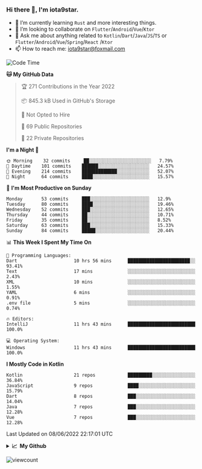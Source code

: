 ### Hi there 👋, I'm iota9star.

- 🌱 I’m currently learning `Rust` and more interesting things.
- 👯 I’m looking to collaborate on `Flutter`/`Android`/`Vue`/`Ktor`
- 💬 Ask me about anything related to `Kotlin`/`Dart`/`Java`/`JS`/`TS` or `Flutter`/`Android`/`Vue`/`Spring`/`React`
  /`Ktor`
- 📫 How to reach me: [iota9star@foxmail.com](iota9star@foxmail.com)



<!--START_SECTION:waka-->
![Code Time](http://img.shields.io/badge/Code%20Time-3%2C088%20hrs%2012%20mins-blue)

**🐱 My GitHub Data** 

> 🏆 271 Contributions in the Year 2022
 > 
> 📦 845.3 kB Used in GitHub's Storage 
 > 
> 🚫 Not Opted to Hire
 > 
> 📜 69 Public Repositories 
 > 
> 🔑 22 Private Repositories  
 > 
**I'm a Night 🦉** 

```text
🌞 Morning    32 commits     ██░░░░░░░░░░░░░░░░░░░░░░░   7.79% 
🌆 Daytime    101 commits    ██████░░░░░░░░░░░░░░░░░░░   24.57% 
🌃 Evening    214 commits    █████████████░░░░░░░░░░░░   52.07% 
🌙 Night      64 commits     ████░░░░░░░░░░░░░░░░░░░░░   15.57%

```
📅 **I'm Most Productive on Sunday** 

```text
Monday       53 commits     ███░░░░░░░░░░░░░░░░░░░░░░   12.9% 
Tuesday      80 commits     ████░░░░░░░░░░░░░░░░░░░░░   19.46% 
Wednesday    52 commits     ███░░░░░░░░░░░░░░░░░░░░░░   12.65% 
Thursday     44 commits     ██░░░░░░░░░░░░░░░░░░░░░░░   10.71% 
Friday       35 commits     ██░░░░░░░░░░░░░░░░░░░░░░░   8.52% 
Saturday     63 commits     ███░░░░░░░░░░░░░░░░░░░░░░   15.33% 
Sunday       84 commits     █████░░░░░░░░░░░░░░░░░░░░   20.44%

```


📊 **This Week I Spent My Time On** 

```text
💬 Programming Languages: 
Dart                     10 hrs 56 mins      ███████████████████████░░   93.41% 
Text                     17 mins             ░░░░░░░░░░░░░░░░░░░░░░░░░   2.43% 
XML                      10 mins             ░░░░░░░░░░░░░░░░░░░░░░░░░   1.55% 
YAML                     6 mins              ░░░░░░░░░░░░░░░░░░░░░░░░░   0.91% 
.env file                5 mins              ░░░░░░░░░░░░░░░░░░░░░░░░░   0.74%

🔥 Editors: 
IntelliJ                 11 hrs 43 mins      █████████████████████████   100.0%

💻 Operating System: 
Windows                  11 hrs 43 mins      █████████████████████████   100.0%

```

**I Mostly Code in Kotlin** 

```text
Kotlin                   21 repos            █████████░░░░░░░░░░░░░░░░   36.84% 
JavaScript               9 repos             ████░░░░░░░░░░░░░░░░░░░░░   15.79% 
Dart                     8 repos             ███░░░░░░░░░░░░░░░░░░░░░░   14.04% 
Java                     7 repos             ███░░░░░░░░░░░░░░░░░░░░░░   12.28% 
Vue                      7 repos             ███░░░░░░░░░░░░░░░░░░░░░░   12.28%

```



 Last Updated on 08/06/2022 22:17:01 UTC
<!--END_SECTION:waka-->

<details>
  <summary><b>📈&nbsp;&nbsp;My Github</b></summary>
  <br>
  <img src='https://github-profile-trophy.vercel.app/?username=iota9star'>
  <img src='https://bad-apple-github-readme.vercel.app/api?show_bg=1&username=iota9star&hide_title=true'>
  <img src='http://cr-skills-chart-widget.azurewebsites.net/api/api?username=iota9star'>
</details>


![viewcount](https://count.getloli.com/get/@iota9star?theme=rule34)
